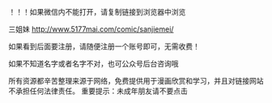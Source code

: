 ！！！如果微信内不能打开，请复制链接到浏览器中浏览

三姐妹
http://www.5177mai.com/comic/sanjiemei/

如果看到后面要注册，请随便注册一个账号即可，无需收费！

如果不知道名字或者名字不对，也可公众号后台咨询哦

所有资源都辛苦整理来源于网络，免费提供用于漫画欣赏和学习，并且对链接网站不承担任何法律责任。 重要提示：未成年朋友请不要点击
